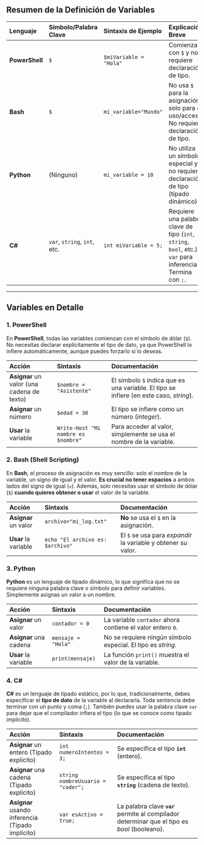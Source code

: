 ## Resumen de la Definición de Variables

| Lenguaje | Símbolo/Palabra Clave | Sintaxis de Ejemplo | Explicación Breve |
| :--- | :--- | :--- | :--- |
| **PowerShell** | `$` | `$miVariable = "Hola"` | Comienza con `$` y no requiere declaración de tipo. |
| **Bash** | `$` | `mi_variable="Mundo"` | No usa `$` para la asignación, solo para el uso/acceso. No requiere declaración de tipo. |
| **Python** | (Ninguno) | `mi_variable = 10` | No utiliza un símbolo especial y no requiere declaración de tipo (tipado dinámico). |
| **C#** | `var`, `string`, `int`, etc. | `int miVariable = 5;` | Requiere una palabra clave de tipo (`int`, `string`, `bool`, etc.) o `var` para inferencia. Termina con `;`. |

---

## Variables en Detalle

### 1. PowerShell

En **PowerShell**, todas las variables comienzan con el símbolo de dólar (`$`). No necesitas declarar explícitamente el tipo de dato, ya que PowerShell lo infiere automáticamente, aunque puedes forzarlo si lo deseas.

| Acción | Sintaxis | Documentación |
| :--- | :--- | :--- |
| **Asignar** un valor (una cadena de texto) | `$nombre = "Asistente"` | El símbolo `$` indica que es una variable. El tipo se infiere (en este caso, *string*). |
| **Asignar** un número | `$edad = 30` | El tipo se infiere como un número (*integer*). |
| **Usar** la variable | `Write-Host "Mi nombre es $nombre"` | Para acceder al valor, simplemente se usa el nombre de la variable. |

### 2. Bash (Shell Scripting)

En **Bash**, el proceso de asignación es muy sencillo: solo el nombre de la variable, un signo de igual y el valor. **Es crucial no tener espacios** a ambos lados del signo de igual (`=`). Además, solo necesitas usar el símbolo de dólar (`$`) **cuando quieres obtener o usar** el valor de la variable.

| Acción | Sintaxis | Documentación |
| :--- | :--- | :--- |
| **Asignar** un valor | `archivo="mi_log.txt"` | **No** se usa el `$` en la asignación. |
| **Usar** la variable | `echo "El archivo es: $archivo"` | El `$` se usa para *expandir* la variable y obtener su valor. |

### 3. Python

**Python** es un lenguaje de tipado dinámico, lo que significa que no se requiere ninguna palabra clave o símbolo para definir variables. Simplemente asignas un valor a un nombre.

| Acción | Sintaxis | Documentación |
| :--- | :--- | :--- |
| **Asignar** un valor | `contador = 0` | La variable `contador` ahora contiene el valor entero `0`. |
| **Asignar** una cadena | `mensaje = "Hola"` | No se requiere ningún símbolo especial. El tipo es *string*. |
| **Usar** la variable | `print(mensaje)` | La función `print()` muestra el valor de la variable. |

### 4. C\#

**C#** es un lenguaje de tipado estático, por lo que, tradicionalmente, debes especificar el **tipo de dato** de la variable al declararla. Toda sentencia debe terminar con un punto y coma (`;`). También puedes usar la palabra clave `var` para dejar que el compilador infiera el tipo (lo que se conoce como tipado implícito).

| Acción | Sintaxis | Documentación |
| :--- | :--- | :--- |
| **Asignar** un entero (Tipado explícito) | `int numeroIntentos = 3;` | Se especifica el tipo **`int`** (entero). |
| **Asignar** una cadena (Tipado explícito) | `string nombreUsuario = "coder";` | Se especifica el tipo **`string`** (cadena de texto). |
| **Asignar** usando inferencia (Tipado implícito) | `var esActivo = true;` | La palabra clave **`var`** permite al compilador determinar que el tipo es *bool* (booleano). |
